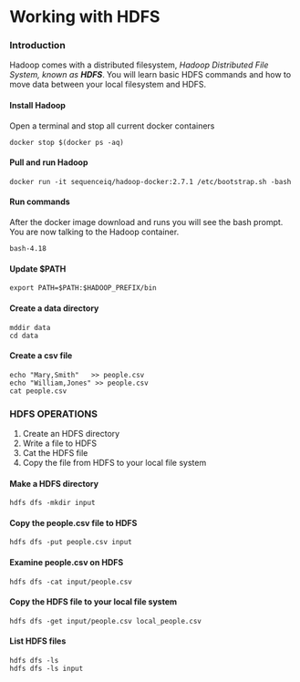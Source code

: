 # Working with HDFS

### Introduction

Hadoop comes with a distributed filesystem,  _Hadoop Distributed File System, known as **HDFS**_.  You will learn basic HDFS commands and how to move data between your local filesystem and HDFS.

#### Install Hadoop

Open a terminal and stop all current docker containers

```text
docker stop $(docker ps -aq)
```

#### Pull and run Hadoop

```text
docker run -it sequenceiq/hadoop-docker:2.7.1 /etc/bootstrap.sh -bash
```

#### Run commands

After the docker image download and runs you will see  the bash prompt. You are now talking to the Hadoop container.

```text
bash-4.18
```

#### Update $PATH

```text
export PATH=$PATH:$HADOOP_PREFIX/bin 
```

#### Create a data directory

```text
mddir data
cd data
```

#### Create a csv file

```text
echo "Mary,Smith"   >> people.csv
echo "William,Jones" >> people.csv
cat people.csv
```

### HDFS OPERATIONS

1. Create an HDFS directory
2. Write a file to HDFS
3. Cat the HDFS file
4. Copy the file from HDFS to your local file system

#### Make a HDFS directory

```text
hdfs dfs -mkdir input
```

#### Copy the people.csv file to HDFS

```text
hdfs dfs -put people.csv input
```

#### Examine people.csv on HDFS

```text
hdfs dfs -cat input/people.csv
```

#### Copy the HDFS file to your local file system

```text
hdfs dfs -get input/people.csv local_people.csv
```

#### List HDFS files

```text
hdfs dfs -ls
hdfs dfs -ls input
```

#### 

